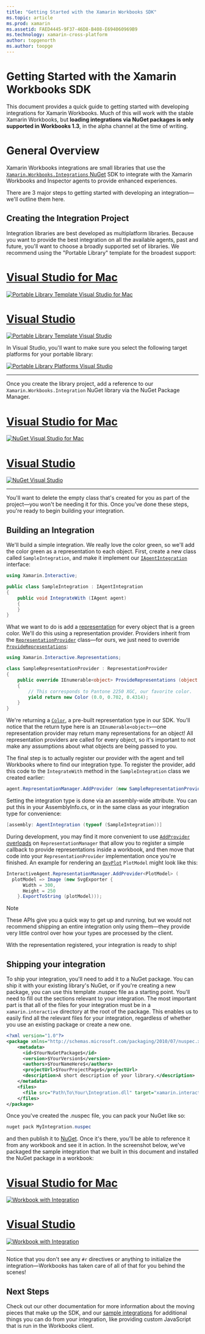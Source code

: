 ```yaml
---
title: "Getting Started with the Xamarin Workbooks SDK"
ms.topic: article
ms.prod: xamarin
ms.assetid: FAED4445-9F37-46D8-B408-E694060969B9
ms.technology: xamarin-cross-platform
author: topgenorth
ms.author: toopge
---
```


# Getting Started with the Xamarin Workbooks SDK

This document provides a quick guide to getting started with developing
integrations for Xamarin Workbooks. Much of this will work with the stable
Xamarin Workbooks, but **loading integrations via NuGet packages is only
supported in Workbooks 1.3**, in the alpha channel at the time of writing.

# General Overview

Xamarin Workbooks integrations are small libraries that use the
[`Xamarin.Workbooks.Integrations` NuGet][nuget] SDK to integrate with the Xamarin
Workbooks and Inspector agents to provide enhanced experiences.

There are 3 major steps to getting started with developing an
integration—we'll outline them here.

## Creating the Integration Project

Integration libraries are best developed as multiplatform libraries. Because you
want to provide the best integration on all the available agents, past and
future, you'll want to choose a broadly supported set of libraries. We recommend
using the "Portable Library" template for the broadest support:

# [Visual Studio for Mac](#tab/vsmac)

[![Portable Library Template Visual Studio for Mac](images/xamarin-studio-pcl.png)](images/xamarin-studio-pcl.png#lightbox)

# [Visual Studio](#tab/vswin)

[![Portable Library Template Visual Studio](images/visual-studio-pcl.png)](images/visual-studio-pcl.png#lightbox)

In Visual Studio, you'll want to make sure you select the following target
platforms for your portable library:

[![Portable Library Platforms Visual Studio](images/visual-studio-pcl-platforms.png)](images/visual-studio-pcl-platforms.png#lightbox)

-----

Once you create the library project, add a reference to our
`Xamarin.Workbooks.Integration` NuGet library via the NuGet Package Manager.

# [Visual Studio for Mac](#tab/vsmac)

[![NuGet Visual Studio for Mac](images/xamarin-studio-nuget.png)](images/xamarin-studio-nuget.png#lightbox)

# [Visual Studio](#tab/vswin)

[![NuGet Visual Studio](images/visual-studio-nuget.png)](images/visual-studio-nuget.png#lightbox)

-----

You'll want to delete the empty class that's created for you as part of the
project—you won't be needing it for this. Once you've done these steps,
you're ready to begin building your integration.

## Building an Integration

We'll build a simple integration. We really love the color green, so we'll
add the color green as a representation to each object. First, create a new
class called `SampleIntegration`, and make it implement our
[`IAgentIntegration`][integration-type] interface:

```csharp
using Xamarin.Interactive;

public class SampleIntegration : IAgentIntegration
{
    public void IntegrateWith (IAgent agent)
    {
    }
}
```

What we want to do is add a [representation](~/tools/workbooks/sdk/representations.md) for every object that is a
green color. We'll do this using a representation provider. Providers inherit
from the [`RepresentationProvider`][reppr] class—for ours, we just need to
override [`ProvideRepresentations`][prrep]:

```csharp
using Xamarin.Interactive.Representations;

class SampleRepresentationProvider : RepresentationProvider
{
    public override IEnumerable<object> ProvideRepresentations (object obj)
    {
        // This corresponds to Pantone 2250 XGC, our favorite color.
        yield return new Color (0.0, 0.702, 0.4314);
    }
}
```

We're returning a [`Color`][color], a pre-built representation type in our SDK.
You'll notice that the return type here is an `IEnumerable<object>`&mdash;one
representation provider may return many representations for an object! All
representation providers are called for every object, so it's important to not
make any assumptions about what objects are being passed to you.

The final step is to actually register our provider with the agent and tell
Workbooks where to find our integration type. To register the provider, add this
code to the `IntegrateWith` method in the `SampleIntegration` class we created
earlier:

```csharp
agent.RepresentationManager.AddProvider (new SampleRepresentationProvider ());
```

Setting the integration type is done via an assembly-wide attribute. You can put
this in your AssemblyInfo.cs, or in the same class as your integration type for
convenience:

```csharp
[assembly: AgentIntegration (typeof (SampleIntegration))]
````

During development, you may find it more convenient to
use [`AddProvider` overloads][addprovider] on `RepresentationManager` that allow
you to register a simple callback to provide representations inside a workbook,
and then move that code into your `RepresentationProvider` implementation once
you're finished. An example for rendering an [`OxyPlot`][oxyplot] `PlotModel`
might look like this:

```csharp
InteractiveAgent.RepresentationManager.AddProvider<PlotModel> (
  plotModel => Image (new SvgExporter {
      Width = 300,
      Height = 250
    }.ExportToString (plotModel)));
```

> [!NOTE]
> These APIs give you a quick way to get up and running, but we would not
  recommend shipping an entire integration only using them&mdash;they provide very
  little control over how your types are processed by the client.

With the representation registered, your integration is ready to ship!

## Shipping your integration

To ship your integration, you'll need to add it to a NuGet package.
You can ship it with your existing library's NuGet, or if you're creating a
new package, you can use this template .nuspec file as a starting point.
You'll need to fill out the sections relevant to your integration. The most
important part is that all of the files for your integration must be in a
`xamarin.interactive` directory at the root of the package. This enables us
to easily find all the relevant files for your integration, regardless of
whether you use an existing package or create a new one.

```xml
<?xml version="1.0"?>
<package xmlns="http://schemas.microsoft.com/packaging/2010/07/nuspec.xsd">
    <metadata>
      <id>$YourNuGetPackage$</id>
      <version>$YourVersion$</version>
      <authors>$YourNameHere$</authors>
      <projectUrl>$YourProjectPage$</projectUrl>
      <description>A short description of your library.</description>
    </metadata>
    <files>
      <file src="Path\To\Your\Integration.dll" target="xamarin.interactive" />
    </files>
</package>
```

Once you've created the .nuspec file, you can pack your NuGet like so:

```csharp
nuget pack MyIntegration.nuspec
```

and then publish it to [NuGet][nugetorg]. Once it's there, you'll be able to
reference it from any workbook and see it in action. In the screenshot below,
we've packaged the sample integration that we built in this document and
installed the NuGet package in a workbook:

# [Visual Studio for Mac](#tab/vsmac)

[![Workbook with Integration](images/mac-workbooks-integrated.png)](images/mac-workbooks-integrated.png#lightbox)

# [Visual Studio](#tab/vswin)

[![Workbook with Integration](images/windows-workbooks-integrated.png)](images/windows-workbooks-integrated.png#lightbox)

-----

Notice that you don't see any `#r` directives or anything to initialize the
integration—Workbooks has taken care of all of that for you behind the scenes!

## Next Steps

Check out our other documentation for more information about the
moving pieces that make up the SDK, and our [sample integrations](~/tools/workbooks/samples/index.md) for
additional things you can do from your integration, like providing custom
JavaScript that is run in the Workbooks client.

[integration-type]: https://developer.xamarin.com/api/type/Xamarin.Interactive.IAgentIntegration/
[repman-api]: https://developer.xamarin.com/api/type/Xamarin.Interactive.Representations.IRepresentationManager/
[color]: https://developer.xamarin.com/api/type/Xamarin.Interactive.Representations.Color/
[xir]: https://developer.xamarin.com/api/namespace/Xamarin.Interactive.Representations/
[reppr]: https://developer.xamarin.com/api/type/Xamarin.Interactive.Representations.RepresentationProvider/
[prrep]: https://developer.xamarin.com/api/member/Xamarin.Interactive.Representations.RepresentationProvider.ProvideRepresentations/p/System.Object/
[nugetorg]: https://nuget.org
[nuget]: https://nuget.org/packages/Xamarin.Workbooks.Integration
[addprovider]: https://developer.xamarin.com/api/member/Xamarin.Interactive.Representations.IRepresentationManager.AddProvider/
[oxyplot]: http://www.oxyplot.org/
